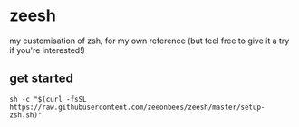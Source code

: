 # zeesh
my customisation of zsh, for my own reference (but feel free to give it a try if you're interested!)

## get started
```
sh -c "$(curl -fsSL https://raw.githubusercontent.com/zeeonbees/zeesh/master/setup-zsh.sh)"
```
